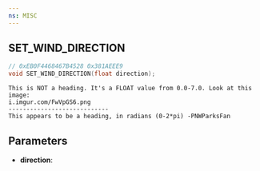 ```yaml
---
ns: MISC
---
```

## SET_WIND_DIRECTION

```c
// 0xEB0F4468467B4528 0x381AEEE9
void SET_WIND_DIRECTION(float direction);
```

```
This is NOT a heading. It's a FLOAT value from 0.0-7.0. Look at this image:  
i.imgur.com/FwVpGS6.png  
----------------------------  
This appears to be a heading, in radians (0-2*pi) -PNWParksFan  
```

## Parameters
* **direction**: 

